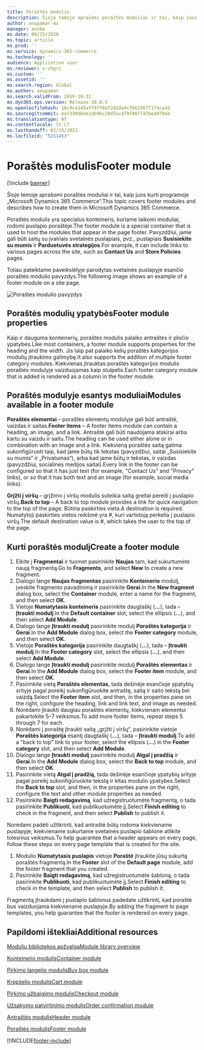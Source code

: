 ```yaml
---
title: Poraštės modulis
description: Šioje temoje aprašomi poraštės moduliai ir tai, kaip juos kurti programoje „Dynamics 365 Commerce“.
author: anupamar-ms
manager: annbe
ms.date: 09/15/2020
ms.topic: article
ms.prod: ''
ms.service: dynamics-365-commerce
ms.technology: ''
audience: Application user
ms.reviewer: v-chgri
ms.custom: ''
ms.assetid: ''
ms.search.region: Global
ms.author: anupamar
ms.search.validFrom: 2019-10-31
ms.dyn365.ops.version: Release 10.0.5
ms.openlocfilehash: 16c9ca145aff97f0af242da4cf662367f1f4ca3d
ms.sourcegitcommit: eaf330dbee1db96c20d5ac479f007747bea079eb
ms.translationtype: HT
ms.contentlocale: lt-LT
ms.lasthandoff: 02/15/2021
ms.locfileid: "5211453"
---
```

# <a name="footer-module"></a><span data-ttu-id="6829c-103">Poraštės modulis</span><span class="sxs-lookup"><span data-stu-id="6829c-103">Footer module</span></span>  

[!include [banner](includes/banner.md)]

<span data-ttu-id="6829c-104">Šioje temoje aprašomi poraštės moduliai ir tai, kaip juos kurti programoje „Microsoft Dynamics 365 Commerce“.</span><span class="sxs-lookup"><span data-stu-id="6829c-104">This topic covers footer modules and describes how to create them in Microsoft Dynamics 365 Commerce.</span></span>

<span data-ttu-id="6829c-105">Poraštės modulis yra specialus konteineris, kuriame laikomi moduliai, rodomi puslapio poraštėje.</span><span class="sxs-lookup"><span data-stu-id="6829c-105">The footer module is a special container that is used to host the modules that appear in the page footer.</span></span> <span data-ttu-id="6829c-106">Pavyzdžiui, jame gali būti saitų su įvairiais svetainės puslapiais, pvz., puslapiais **Susisiekite su mumis** ir **Parduotuvės strategijos**.</span><span class="sxs-lookup"><span data-stu-id="6829c-106">For example, it can include links to various pages across the site, such as **Contact Us** and **Store Policies** pages.</span></span>

<span data-ttu-id="6829c-107">Toliau pateiktame paveikslėlyje parodytas svetainės puslapyje esančio poraštės modulio pavyzdys.</span><span class="sxs-lookup"><span data-stu-id="6829c-107">The following image shows an example of a footer module on a site page.</span></span>

![Poraštės modulio pavyzdys](./media/ecommerce-footer.PNG)

## <a name="footer-module-properties"></a><span data-ttu-id="6829c-109">Poraštės modulių ypatybės</span><span class="sxs-lookup"><span data-stu-id="6829c-109">Footer module properties</span></span> 

<span data-ttu-id="6829c-110">Kaip ir dauguma konteinerių, poraštės modulis palaiko antraštės ir pločio ypatybes.</span><span class="sxs-lookup"><span data-stu-id="6829c-110">Like most containers, a footer module supports properties for the heading and the width.</span></span> <span data-ttu-id="6829c-111">Jis taip pat palaiko kelių poraštės kategorijos modulių įtraukimo galimybę.</span><span class="sxs-lookup"><span data-stu-id="6829c-111">It also supports the addition of multiple footer category modules.</span></span> <span data-ttu-id="6829c-112">Kiekvienas įtrauktas poraštės kategorijos modulis poraštės modulyje vaizduojamas kaip stulpelis.</span><span class="sxs-lookup"><span data-stu-id="6829c-112">Each footer category module that is added is rendered as a column in the footer module.</span></span>

## <a name="modules-available-in-a-footer-module"></a><span data-ttu-id="6829c-113">Poraštės modulyje esantys moduliai</span><span class="sxs-lookup"><span data-stu-id="6829c-113">Modules available in a footer module</span></span>

<span data-ttu-id="6829c-114">**Poraštės elementai** – poraštės elementų modulyje gali būti antraštė, vaizdas ir saitas.</span><span class="sxs-lookup"><span data-stu-id="6829c-114">**Footer items** – A footer items module can contain a heading, an image, and a link.</span></span> <span data-ttu-id="6829c-115">Antraštė gali būti naudojama atskirai arba kartu su vaizdu ir saitu.</span><span class="sxs-lookup"><span data-stu-id="6829c-115">The heading can be used either alone or in combination with an image and a link.</span></span> <span data-ttu-id="6829c-116">Kiekvieną poraštės saitą galima sukonfigūruoti taip, kad jame būtų tik tekstas (pavyzdžiui, saitai „Susisiekite su mumis“ ir „Privatumas“), arba kad jame būtų ir tekstas, ir vaizdas (pavyzdžiui, socialinės medijos saitai).</span><span class="sxs-lookup"><span data-stu-id="6829c-116">Every link in the footer can be configured so that it has just text (for example, "Contact Us" and "Privacy" links), or so that it has both text and an image (for example, social media links).</span></span>

<span data-ttu-id="6829c-117">**Grįžti į viršų** – grįžimo į viršų modulis suteikia saitą greitai pereiti į puslapio viršų.</span><span class="sxs-lookup"><span data-stu-id="6829c-117">**Back to top** – A back to top module provides a link for quick navigation to the top of the page.</span></span> <span data-ttu-id="6829c-118">Būtina paskirties vieta.</span><span class="sxs-lookup"><span data-stu-id="6829c-118">A destination is required.</span></span> <span data-ttu-id="6829c-119">Numatytoji paskirties vietos reikšmė yra \#, kuri vartotoją perkelia į puslapio viršų.</span><span class="sxs-lookup"><span data-stu-id="6829c-119">The default destination value is \#, which takes the user to the top of the page.</span></span>

## <a name="create-a-footer-module"></a><span data-ttu-id="6829c-120">Kurti poraštės modulį</span><span class="sxs-lookup"><span data-stu-id="6829c-120">Create a footer module</span></span>

1. <span data-ttu-id="6829c-121">Eikite į **Fragmentai** ir tuomet pasirinkite **Naujas** tam, kad sukurtumėte naują fragmentą.</span><span class="sxs-lookup"><span data-stu-id="6829c-121">Go to **Fragments**, and select **New** to create a new fragment.</span></span>
1. <span data-ttu-id="6829c-122">Dialogo lange **Naujas fragmentas** pasirinkite **Konteinerio** modulį, įveskite fragmento pavadinimą ir pasirinkite **Gerai**.</span><span class="sxs-lookup"><span data-stu-id="6829c-122">In the **New fragment** dialog box, select the **Container** module, enter a name for the fragment, and then select **OK**.</span></span>
1. <span data-ttu-id="6829c-123">Vietoje **Numatytasis konteineris** pasirinkite daugtaškį (**...**), tada – **Įtraukti modulį**.</span><span class="sxs-lookup"><span data-stu-id="6829c-123">In the **Default container** slot, select the ellipsis (**...**), and then select **Add Module**.</span></span>
1. <span data-ttu-id="6829c-124">Dialogo lange **Įtraukti modulį** pasirinkite modulį **Poraštės kategorija** ir **Gerai**.</span><span class="sxs-lookup"><span data-stu-id="6829c-124">In the **Add Module** dialog box, select the **Footer category** module, and then select **OK**.</span></span>
1. <span data-ttu-id="6829c-125">Vietoje **Poraštės kategorija** pasirinkite daugtaškį (**...**), tada – **Įtraukti modulį**.</span><span class="sxs-lookup"><span data-stu-id="6829c-125">In the **Footer category** slot, select the ellipsis (**...**), and then select **Add Module**.</span></span>
1. <span data-ttu-id="6829c-126">Dialogo lange **Įtraukti modulį** pasirinkite modulį **Poraštės elementas** ir **Gerai**.</span><span class="sxs-lookup"><span data-stu-id="6829c-126">In the **Add Module** dialog box, select the **Footer item** module, and then select **OK**.</span></span>
1. <span data-ttu-id="6829c-127">Pasirinkite vietą **Poraštės elementas**, tada dešinėje esančioje ypatybių srityje pagal poreikį sukonfigūruokite antraštę, saitą ir saito tekstą bei vaizdą.</span><span class="sxs-lookup"><span data-stu-id="6829c-127">Select the **Footer item** slot, and then, in the properties pane on the right, configure the heading, link and link text, and image as needed.</span></span>
1. <span data-ttu-id="6829c-128">Norėdami įtraukti daugiau poraštės elementų, kiekvienam elementui pakartokite 5–7 veiksmus.</span><span class="sxs-lookup"><span data-stu-id="6829c-128">To add more footer items, repeat steps 5 through 7 for each.</span></span>
1. <span data-ttu-id="6829c-129">Norėdami į poraštę įtraukti saitą „grįžti į viršų“, pasirinkite vietoje **Poraštės kategorija** esantį daugtaškį (**...**), tada – **Įtraukti modulį**.</span><span class="sxs-lookup"><span data-stu-id="6829c-129">To add a "back to top" link to your footer, select the ellipsis (**...**) in the **Footer category** slot, and then select **Add Module**.</span></span>
1. <span data-ttu-id="6829c-130">Dialogo lange **Įtraukti modulį** pasirinkite modulį **Atgal į pradžią** ir **Gerai**.</span><span class="sxs-lookup"><span data-stu-id="6829c-130">In the **Add Module** dialog box, select the **Back to top** module, and then select **OK**.</span></span>
1. <span data-ttu-id="6829c-131">Pasirinkite vietą **Atgal į pradžią**, tada dešinėje esančioje ypatybių srityje pagal poreikį sukonfigūruokite tekstą ir kitas modulio ypatybes.</span><span class="sxs-lookup"><span data-stu-id="6829c-131">Select the **Back to top** slot, and then, in the properties pane on the right, configure the text and other module properties as needed.</span></span>
1. <span data-ttu-id="6829c-132">Pasirinkite **Baigti redagavimą**, kad užregistruotumėte fragmentą, o tada pasirinkite **Publikuoti**, kad publikuotumėte jį.</span><span class="sxs-lookup"><span data-stu-id="6829c-132">Select **Finish editing** to check in the fragment, and then select **Publish** to publish it.</span></span>

<span data-ttu-id="6829c-133">Norėdami padėti užtikrinti, kad antraštė būtų rodoma kiekviename puslapyje, kiekviename sukurtame svetainės puslapio šablone atlikite tolesnius veiksmus.</span><span class="sxs-lookup"><span data-stu-id="6829c-133">To help guarantee that a header appears on every page, follow these steps on every page template that is created for the site.</span></span>

1. <span data-ttu-id="6829c-134">Modulio **Numatytasis puslapis** vietoje **Poraštė** įtraukite jūsų sukurtą poraštės fragmentą.</span><span class="sxs-lookup"><span data-stu-id="6829c-134">In the **Footer** slot of the **Default page** module, add the footer fragment that you created.</span></span>
1. <span data-ttu-id="6829c-135">Pasirinkite **Baigti redagavimą**, kad užregistruotumėte šabloną, o tada pasirinkite **Publikuoti**, kad publikuotumėte jį.</span><span class="sxs-lookup"><span data-stu-id="6829c-135">Select **Finish editing** to check in the template, and then select **Publish** to publish it.</span></span>

<span data-ttu-id="6829c-136">Fragmentą įtraukdami į puslapio šablonus padedate užtikrinti, kad poraštė bus vaizduojama kiekviename puslapyje.</span><span class="sxs-lookup"><span data-stu-id="6829c-136">By adding the fragment to page templates, you help guarantee that the footer is rendered on every page.</span></span>

## <a name="additional-resources"></a><span data-ttu-id="6829c-137">Papildomi ištekliai</span><span class="sxs-lookup"><span data-stu-id="6829c-137">Additional resources</span></span>

[<span data-ttu-id="6829c-138">Modulių bibliotekos apžvalga</span><span class="sxs-lookup"><span data-stu-id="6829c-138">Module library overview</span></span>](starter-kit-overview.md)

[<span data-ttu-id="6829c-139">Konteinerio modulis</span><span class="sxs-lookup"><span data-stu-id="6829c-139">Container module</span></span>](add-container-module.md)

[<span data-ttu-id="6829c-140">Pirkimo langelio modulis</span><span class="sxs-lookup"><span data-stu-id="6829c-140">Buy box module</span></span>](add-buy-box.md)

[<span data-ttu-id="6829c-141">Krepšelio modulis</span><span class="sxs-lookup"><span data-stu-id="6829c-141">Cart module</span></span>](add-cart-module.md)

[<span data-ttu-id="6829c-142">Pirkimo užbaigimo modulis</span><span class="sxs-lookup"><span data-stu-id="6829c-142">Checkout module</span></span>](add-checkout-module.md)

[<span data-ttu-id="6829c-143">Užsakymo patvirtinimo modulis</span><span class="sxs-lookup"><span data-stu-id="6829c-143">Order confirmation module</span></span>](order-confirmation-module.md)

[<span data-ttu-id="6829c-144">Antraštės modulis</span><span class="sxs-lookup"><span data-stu-id="6829c-144">Header module</span></span>](author-header-module.md)

[<span data-ttu-id="6829c-145">Poraštės modulis</span><span class="sxs-lookup"><span data-stu-id="6829c-145">Footer module</span></span>](author-footer-module.md)


[!INCLUDE[footer-include](../includes/footer-banner.md)]